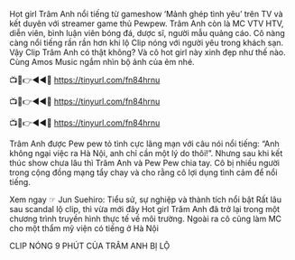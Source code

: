 Hot girl Trâm Anh nổi tiếng từ gameshow ‘Mảnh ghép tình yêu’ trên TV và kết duyên với streamer game thủ Pewpew. Trâm Anh còn là MC VTV HTV, diễn viên, bình luận viên bóng đá, dược sĩ, người mẫu quảng cáo. Cô nàng càng nổi tiếng rần rần hơn khi lộ Clip nóng với người yêu trong khách sạn. Vậy Clip Trâm Anh có thật không? Và cô hot girl này xinh đẹp như thế nào. Cùng Amos Music ngắm nhìn bộ ảnh của ẻm nhé.


📺📱👉◄◄🔴  https://tinyurl.com/fn84hrnu

📺📱👉◄◄🔴  https://tinyurl.com/fn84hrnu

📺📱👉◄◄🔴  https://tinyurl.com/fn84hrnu


Trâm Anh được Pew pew tỏ tình cực lãng mạn với câu nói nổi tiếng: “Anh không ngại việc ra Hà Nội, anh chỉ cần một lý do thôi!”. Nhưng sau khi kết thúc show chưa lâu thì Trâm Anh và Pew Pew chia tay. Cô bị nhiều người trong cộng đồng mạng tẩy chay và cho rằng cô lợi dụng tình cảm để nổi tiếng.

Xem ngay ☞  Jun Suehiro: Tiểu sử, sự nghiệp và thành tích nổi bật
Rất lâu sau scandal lộ clip, thì vừa mới đây Hot girl Trâm Anh đã trở lại trong một chương trình truyền hình thực tế về môi trường. Ngoài ra cô cũng làm MC cho một thẩm mỹ viện có tiếng ở Hà Nội

CLIP NÓNG 9 PHÚT CỦA TRÂM ANH BỊ LỘ
